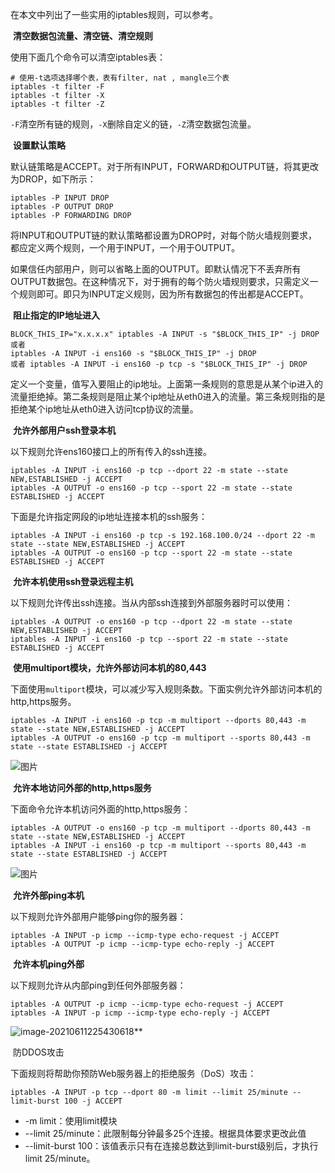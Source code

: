 在本文中列出了一些实用的iptables规则，可以参考。



​																		**清空数据包流量、清空链、清空规则**

使用下面几个命令可以清空iptables表：

```
# 使用-t选项选择哪个表，表有filter, nat , mangle三个表
iptables -t filter -F
iptables -t filter -X
iptables -t filter -Z
```

`-F`清空所有链的规则，`-X`删除自定义的链，`-Z`清空数据包流量。

​																								**设置默认策略**

默认链策略是ACCEPT。对于所有INPUT，FORWARD和OUTPUT链，将其更改为DROP，如下所示：

```
iptables -P INPUT DROP
iptables -P OUTPUT DROP
iptables -P FORWARDING DROP
```

将INPUT和OUTPUT链的默认策略都设置为DROP时，对每个防火墙规则要求，都应定义两个规则，一个用于INPUT，一个用于OUTPUT。

如果信任内部用户，则可以省略上面的OUTPUT。即默认情况下不丢弃所有OUTPUT数据包。在这种情况下，对于拥有的每个防火墙规则要求，只需定义一个规则即可。即只为INPUT定义规则，因为所有数据包的传出都是ACCEPT。

​																							**阻止指定的IP地址进入**

```
BLOCK_THIS_IP="x.x.x.x" iptables -A INPUT -s "$BLOCK_THIS_IP" -j DROP
或者
iptables -A INPUT -i ens160 -s "$BLOCK_THIS_IP" -j DROP
或者 iptables -A INPUT -i ens160 -p tcp -s "$BLOCK_THIS_IP" -j DROP
```

定义一个变量，值写入要阻止的ip地址。上面第一条规则的意思是从某个ip进入的流量拒绝掉。第二条规则是阻止某个ip地址从eth0进入的流量。第三条规则指的是拒绝某个ip地址从eth0进入访问tcp协议的流量。



​																						**允许外部用户ssh登录本机**

以下规则允许ens160接口上的所有传入的ssh连接。

```
iptables -A INPUT -i ens160 -p tcp --dport 22 -m state --state NEW,ESTABLISHED -j ACCEPT
iptables -A OUTPUT -o ens160 -p tcp --sport 22 -m state --state ESTABLISHED -j ACCEPT
```

下面是允许指定网段的ip地址连接本机的ssh服务：

```
iptables -A INPUT -i ens160 -p tcp -s 192.168.100.0/24 --dport 22 -m state --state NEW,ESTABLISHED -j ACCEPT
iptables -A OUTPUT -o ens160 -p tcp --sport 22 -m state --state ESTABLISHED -j ACCEPT
```



​																					**允许本机使用ssh登录远程主机**

以下规则允许传出ssh连接。当从内部ssh连接到外部服务器时可以使用：

```
iptables -A OUTPUT -o ens160 -p tcp --dport 22 -m state --state NEW,ESTABLISHED -j ACCEPT
iptables -A INPUT -i ens160 -p tcp --sport 22 -m state --state ESTABLISHED -j ACCEPT
```



​																			**使用multiport模块，允许外部访问本机的80,443**

下面使用`multiport`模块，可以减少写入规则条数。下面实例允许外部访问本机的http,https服务。

```
iptables -A INPUT -i ens160 -p tcp -m multiport --dports 80,443 -m state --state NEW,ESTABLISHED -j ACCEPT
iptables -A OUTPUT -o ens160 -p tcp -m multiport --sports 80,443 -m state --state ESTABLISHED -j ACCEPT
```

![图片](https://mmbiz.qpic.cn/mmbiz_png/K0TMNq37VN1UvekvLGTOfXYy3AKNJIw4IVJu4CRa3Xbhv5oV0XLUhtUicSopTVgqnh3EBicylgicNCRbcPU1lNnwA/640?wx_fmt=png&tp=webp&wxfrom=5&wx_lazy=1&wx_co=1)





​																			**允许本地访问外部的http,https服务**

下面命令允许本机访问外面的http,https服务：

```
iptables -A OUTPUT -o ens160 -p tcp -m multiport --dports 80,443 -m state --state NEW,ESTABLISHED -j ACCEPT
iptables -A INPUT -i ens160 -p tcp -m multiport --sports 80,443 -m state --state ESTABLISHED -j ACCEPT
```

![图片](d:\pic-md/202203071102222.webp)





​																						**允许外部ping本机**

以下规则允许外部用户能够ping你的服务器：

```
iptables -A INPUT -p icmp --icmp-type echo-request -j ACCEPT
iptables -A OUTPUT -p icmp --icmp-type echo-reply -j ACCEPT
```




​																					**允许本机ping外部**

以下规则允许从内部ping到任何外部服务器：

```
iptables -A OUTPUT -p icmp --icmp-type echo-request -j ACCEPT
iptables -A INPUT -p icmp --icmp-type echo-reply -j ACCEPT
```

![image-20210611225430618](d:\pic-md/20210611225430.png)**



​																	防DDOS攻击

下面规则将帮助你预防Web服务器上的拒绝服务（DoS）攻击：

```
iptables -A INPUT -p tcp --dport 80 -m limit --limit 25/minute --limit-burst 100 -j ACCEPT
```

- -m limit：使用limit模块
- --limit 25/minute：此限制每分钟最多25个连接。根据具体要求更改此值
- --limit-burst 100：该值表示只有在连接总数达到limit-burst级别后，才执行limit 25/minute。